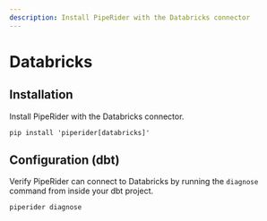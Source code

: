 ```yaml
---
description: Install PipeRider with the Databricks connector
---
```


# Databricks

## Installation

Install PipeRider with the Databricks connector.

```
pip install 'piperider[databricks]'
```

## Configuration (dbt)

Verify PipeRider can connect to Databricks by running the  `diagnose` command from inside your dbt project.

```
piperider diagnose
```
